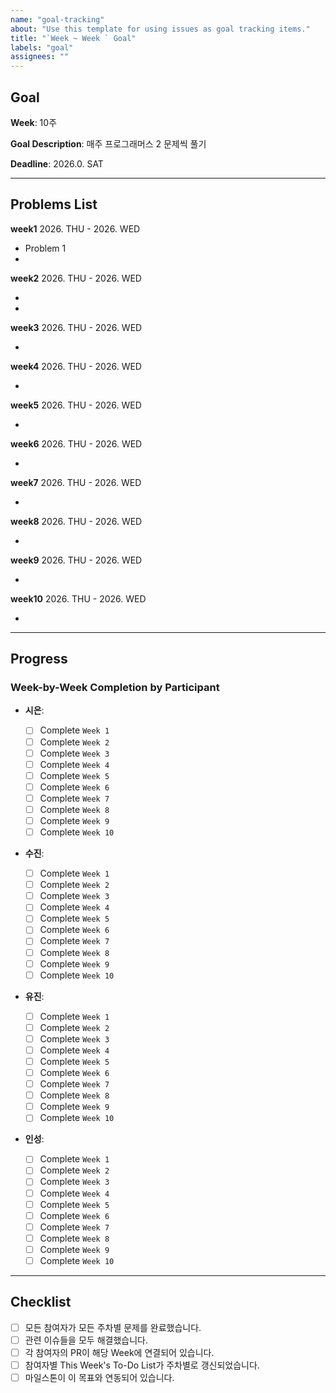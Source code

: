 ```yaml
---
name: "goal-tracking"
about: "Use this template for using issues as goal tracking items."
title: "`Week ~ Week ` Goal"
labels: "goal"
assignees: ""
---
```


## Goal

**Week**: 10주

**Goal Description**: 매주 프로그래머스 2 문제씩 풀기

**Deadline**: 2026.0. SAT

---

## Problems List

**week1** 2026. THU - 2026. WED

- Problem 1
- 

**week2** 2026. THU - 2026. WED

- 
- 

**week3** 2026. THU - 2026. WED

- 

**week4** 2026. THU - 2026. WED

- 

**week5** 2026. THU - 2026. WED

- 

**week6** 2026. THU - 2026. WED

- 

**week7** 2026. THU - 2026. WED

- 

**week8** 2026. THU - 2026. WED

- 

**week9** 2026. THU - 2026. WED

- 

**week10** 2026. THU - 2026. WED

- 

---

## Progress

### Week-by-Week Completion by Participant

- **시은**:

  - [ ] Complete `Week 1`
  - [ ] Complete `Week 2`
  - [ ] Complete `Week 3`
  - [ ] Complete `Week 4`
  - [ ] Complete `Week 5`
  - [ ] Complete `Week 6`
  - [ ] Complete `Week 7`
  - [ ] Complete `Week 8`
  - [ ] Complete `Week 9`
  - [ ] Complete `Week 10`

- **수진**:

  - [ ] Complete `Week 1`
  - [ ] Complete `Week 2`
  - [ ] Complete `Week 3`
  - [ ] Complete `Week 4`
  - [ ] Complete `Week 5`
  - [ ] Complete `Week 6`
  - [ ] Complete `Week 7`
  - [ ] Complete `Week 8`
  - [ ] Complete `Week 9`
  - [ ] Complete `Week 10`

- **유진**:

  - [ ] Complete `Week 1`
  - [ ] Complete `Week 2`
  - [ ] Complete `Week 3`
  - [ ] Complete `Week 4`
  - [ ] Complete `Week 5`
  - [ ] Complete `Week 6`
  - [ ] Complete `Week 7`
  - [ ] Complete `Week 8`
  - [ ] Complete `Week 9`
  - [ ] Complete `Week 10`

- **인성**:

  - [ ] Complete `Week 1`
  - [ ] Complete `Week 2`
  - [ ] Complete `Week 3`
  - [ ] Complete `Week 4`
  - [ ] Complete `Week 5`
  - [ ] Complete `Week 6`
  - [ ] Complete `Week 7`
  - [ ] Complete `Week 8`
  - [ ] Complete `Week 9`
  - [ ] Complete `Week 10`

---

## Checklist

- [ ] 모든 참여자가 모든 주차별 문제를 완료했습니다.
- [ ] 관련 이슈들을 모두 해결했습니다.
- [ ] 각 참여자의 PR이 해당 Week에 연결되어 있습니다.
- [ ] 참여자별 This Week's To-Do List가 주차별로 갱신되었습니다.
- [ ] 마일스톤이 이 목표와 연동되어 있습니다.
